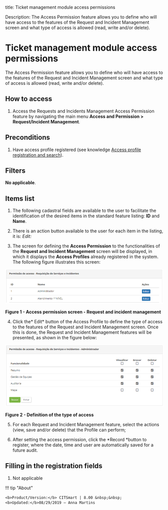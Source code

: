 title: Ticket management module access permissions

Description: The Access Permission feature allows you to define who will have access to the features of the Request and Incident Management screen and what type of access is allowed (read, write and/or delete).

# Ticket management module access permissions

The Access Permission feature allows you to define who will have access to the
features of the Request and Incident Management screen and what type of access
is allowed (read, write and/or delete).

How to access
-------------

1.  Access the Requests and Incidents Management Access Permission feature by
    navigating the main menu **Access and Permission > Request/Incident
    Management**.

Preconditions
-------------

1.  Have access profile registered (see knowledge [Access profile registration
    and search][1]).

Filters
-------

**No applicable**.

Items list
----------

1.  The following cadastral fields are available to the user to facilitate the
    identification of the desired items in the standard feature
    listing: **ID** and **Name**.

2.  There is an action button available to the user for each item in the
    listing, it is: *Edit:*

3.  The screen for defining the **Access Permission** to the functionalities of
    the **Request and Incident Management** screen will be displayed, in which
    it displays the **Access Profiles** already registered in the system. The
    following figure illustrates this screen:

   ![figure](images/permission-1.png)
   
   **Figure 1 - Access permission screen - Request and incident management**

4.  Click the* Edit* button of the Access Profile to define the type of access
    to the features of the Request and Incident Management screen. Once this is
    done, the Request and Incident Management features will be presented, as
    shown in the figure below:

   ![figure](images/permission-2.png)
   
   **Figure 2 - Definition of the type of access**

5.  For each Request and Incident Management feature, select the actions (view,
    save and/or delete) that the Profile can perform;

6.  After setting the access permission, click the *Record *button to register,
    where the date, time and user are automatically saved for a future audit.

Filling in the registration fields
----------------------------------

1.  Not applicable


[1]:/en-us/citsmart-platform-7/initial-settings/access-settings/profile/user-profile.html

!!! tip "About"

    <b>Product/Version:</b> CITSmart | 8.00 &nbsp;&nbsp;
    <b>Updated:</b>08/29/2019 – Anna Martins
